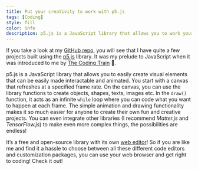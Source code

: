 ```yaml
---
title: Put your creativity to work with p5.js
tags: [Coding]
style: fill
color: info
description: p5.js is a JavaScript library that allows you to work your creativity :art:!
---
```


If you take a look at my <a href="https://github.com/clivelo" target="_blank">GitHub repo</a>, you will see that I have quite a few projects built using the <a href="https://p5js.org/" target="_blank">p5.js</a> library. It was my prelude to JavaScript when it was introduced to me by <a href="https://www.youtube.com/channel/UCvjgXvBlbQiydffZU7m1_aw" target="_blank">The Coding Train</a> :train:.

p5.js is a JavaScript library that allows you to easily create visual elements that can be easily made interactable and animated. You start with a canvas that refreshes at a specified frame rate. On the canvas, you can use the library functions to create objects, shapes, texts, images etc. In the `draw()` function, it acts as an infinite `while` loop where you can code what you want to happen at each frame. The simple animation and drawing functionality makes it so much easier for anyone to create their own fun and creative projects. You can even integrate other libraries (I recommend <i>Matter.js</i> and <i>TensorFlow.js</i>) to make even more complex things, the possibilities are endless!

It’s a free and open-source library with its own <a href="https://editor.p5js.org/" target="_blank">web editor</a>! So if you are like me and find it a hassle to choose between all these different code editors and customization packages, you can use your web browser and get right to coding! Check it out!
